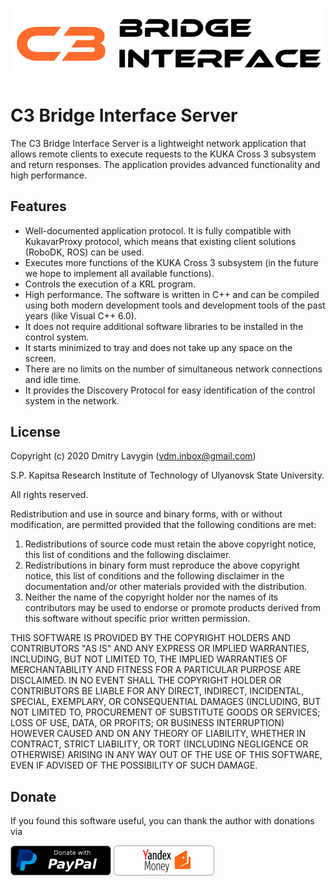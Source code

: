 ![C3 Bridge Interface](https://github.com/ulsu-tech/c3bridge-server/raw/master/artwork/logo.png)
# C3 Bridge Interface Server
The C3 Bridge Interface Server is a lightweight network application that allows remote clients to execute requests to the KUKA Cross 3 subsystem and return responses. The application provides advanced functionality and high performance.

## Features
* Well-documented application protocol. It is fully compatible with KukavarProxy protocol, which means that existing client solutions (RoboDK, ROS) can be used.
* Executes more functions of the KUKA Cross 3 subsystem (in the future we hope to implement all available functions).
* Controls the execution of a KRL program.
* High performance. The software is written in C++ and can be compiled using both modern development tools and development tools of the past years (like Visual C++ 6.0).
* It does not require additional software libraries to be installed in the control system.
* It starts minimized to tray and does not take up any space on the screen.
* There are no limits on the number of simultaneous network connections and idle time.
* It provides the Discovery Protocol for easy identification of the control system in the network.

## License
Copyright (c) 2020 Dmitry Lavygin (vdm.inbox@gmail.com)

S.P. Kapitsa Research Institute of Technology of Ulyanovsk State University.

All rights reserved.


Redistribution and use in source and binary forms, with or without modification, are permitted provided that the following conditions are met:
1. Redistributions of source code must retain the above copyright notice, this list of conditions and the following disclaimer.
2. Redistributions in binary form must reproduce the above copyright notice, this list of conditions and the following disclaimer in the documentation and/or other materials provided with the distribution.
3. Neither the name of the copyright holder nor the names of its contributors may be used to endorse or promote products derived from this software without specific prior written permission.

THIS SOFTWARE IS PROVIDED BY THE COPYRIGHT HOLDERS AND CONTRIBUTORS "AS IS" AND ANY EXPRESS OR IMPLIED WARRANTIES, INCLUDING, BUT NOT LIMITED TO, THE IMPLIED WARRANTIES OF MERCHANTABILITY AND FITNESS FOR A PARTICULAR PURPOSE ARE DISCLAIMED.
IN NO EVENT SHALL THE COPYRIGHT HOLDER OR CONTRIBUTORS BE LIABLE FOR ANY DIRECT, INDIRECT, INCIDENTAL, SPECIAL, EXEMPLARY, OR CONSEQUENTIAL DAMAGES (INCLUDING, BUT NOT
LIMITED TO, PROCUREMENT OF SUBSTITUTE GOODS OR SERVICES; LOSS OF USE, DATA, OR PROFITS; OR BUSINESS INTERRUPTION) HOWEVER CAUSED AND ON ANY THEORY OF LIABILITY, WHETHER IN CONTRACT, STRICT LIABILITY, OR TORT (INCLUDING NEGLIGENCE OR OTHERWISE) ARISING IN ANY WAY OUT OF THE USE OF THIS SOFTWARE, EVEN IF ADVISED OF THE POSSIBILITY OF SUCH DAMAGE.

## Donate
If you found this software useful, you can thank the author with donations via

[![PayPal](https://github.com/ulsu-tech/c3bridge-server/raw/master/artwork/donate.png)](https://www.paypal.com/cgi-bin/webscr?cmd=_donations&business=vdm.inbox@gmail.com&lc=EN&item_name=C3BridgeInterface&no_note=0&currency_code=USD&bn=PP-DonationsBF:btn_donateCC_LG.gif:NonHosted) [![Yandex.Money](https://github.com/ulsu-tech/c3bridge-server/raw/master/artwork/donate_yandex.png)](https://money.yandex.ru/to/4100111653323774)
